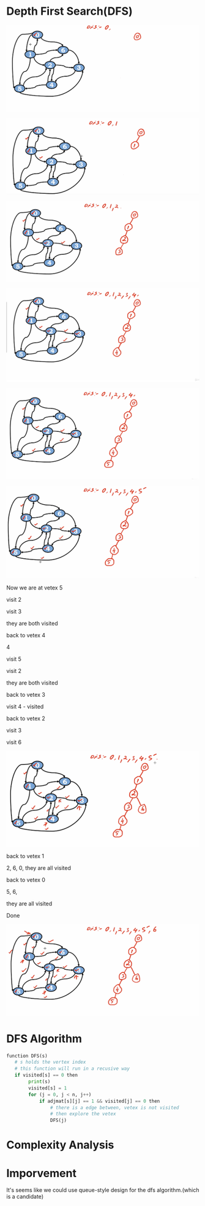 # Depth First Search(DFS)

<img src='../asserts/254_1.png'></img>

<img src='../asserts/254_2.png'></img>

<img src='../asserts/254_3.png'></img>

<img src='../asserts/254_4.png'></img>

<img src='../asserts/254_5.png'></img>

<img src='../asserts/254_6.png'></img>

Now we are at vetex 5

visit 2

visit 3

they are both visited

back to vetex 4

4 

visit 5

visit 2

they are both visited

back to vetex 3

visit 4 - visited

back to vetex 2

visit 3

visit 6

<img src='../asserts/254_7.png'></img>

back to vetex 1

2, 6, 0, they are all visited

back to vetex 0

5, 6, 

they are all visited

Done

<img src='../asserts/254_8.png'></img>

# DFS Algorithm

``` Python
function DFS(s)
   # s holds the vertex index
   # this function will run in a recusive way
   if visited[s] == 0 then
        print(s)
        visited[s] = 1
        for (j = 0, j < n, j++)
            if adjmat[s][j] == 1 && visited[j] == 0 then
                # there is a edge between, vetex is not visited
                # then explore the vetex
                DFS(j)
```

# Complexity Analysis

# Imporvement

It's seems like we could use queue-style design for the dfs algorithm.(which is a candidate)
